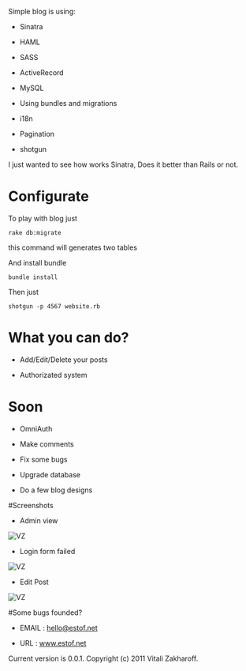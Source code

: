 Simple blog is using:

* Sinatra

* HAML

* SASS

* ActiveRecord

* MySQL

* Using bundles and migrations

* i18n

* Pagination

* shotgun

I just wanted to see how works Sinatra, Does it better than Rails or not.


# Configurate
 
 To play with blog just
 
    rake db:migrate
    
  this command will generates two tables
  
  And install bundle
  
    bundle install
    
  Then just

    shotgun -p 4567 website.rb
    
        
# What you can do?

* Add/Edit/Delete your posts

* Authorizated system

# Soon

* OmniAuth
    
* Make comments

* Fix some bugs

* Upgrade database

* Do a few blog designs


#Screenshots

* Admin view

![VZ](http://www.estof.net/1/test1.png)

* Login form failed

![VZ](http://www.estof.net/1/test2.png)

* Edit Post

![VZ](http://www.estof.net/1/test3.png)

#Some bugs founded?

* EMAIL	    :   hello@estof.net
        
* URL	    :   www.estof.net


Current version is 0.0.1.
Copyright (c) 2011 Vitali Zakharoff.


